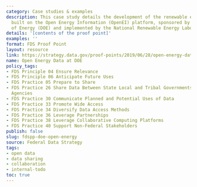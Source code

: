 ```yaml
---
category: Case studies & examples
description: This case study details the development of the renewable energy applications
  built on the Open Energy Information (OpenEI) platform, sponsored by the Department
  of Energy (DOE) and implemented by the National Renewable Energy Laboratory (NREL).
details: '[contents of the proof point]'
examples: ''
format: FDS Proof Point
layout: resource
link: https://strategy.data.gov/proof-points/2019/06/28/open-energy-data-at-doe/
name: Open Energy Data at DOE
policy_tags:
- FDS Principle 04 Ensure Relevance
- FDS Principle 06 Anticipate Future Uses
- FDS Practice 05 Prepare to Share
- FDS Practice 26 Share Data Between State Local and Tribal Governments and Federal
  Agencies
- FDS Practice 30 Communicate Planned and Potential Uses of Data
- FDS Practice 33 Promote Wide Access
- FDS Practice 34 Diversify Data Access Methods
- FDS Practice 36 Leverage Partnerships
- FDS Practice 38 Leverage Collaborative Computing Platforms
- FDS Practice 40 Support Non-Federal Stakeholders
publish: false
slug: fdspp-doe-open-energy
source: Federal Data Strategy
tags:
- open data
- data sharing
- collaboration
- internal-todo
toc: true
---
```

